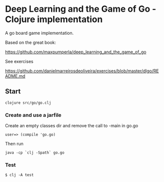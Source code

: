 # Deep Learning and the Game of Go - Clojure implementation

A go board game implementation.

Based on the great book:

https://github.com/maxpumperla/deep_learning_and_the_game_of_go

See exercises

https://github.com/danielmarreirosdeoliveira/exercises/blob/master/dlgo/README.md

## Start

```
clojure src/go/go.clj
```

### Create and use a jarfile


Create an empty classes dir and remove the call to -main in go.go

```
user=> (compile 'go.go)
```

Then run 

    java -cp `clj -Spath` go.go

### Test

    $ clj -A test
